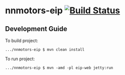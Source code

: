 # nnmotors-eip [![Build Status](https://travis-ci.org/sgoryachkin/nnmotors-eip.svg?branch=master)](https://travis-ci.org/sgoryachkin/nnmotors-eip)
## Development Guide
To build project:
```
.../nnmotors-eip $ mvn clean install
```
To run project:
```
.../nnmotors-eip $ mvn -amd -pl eip-web jetty:run
```
